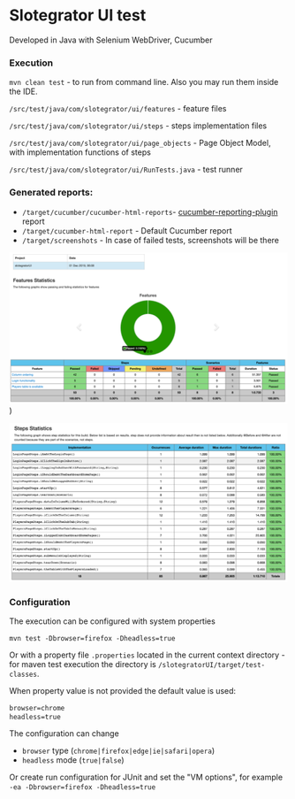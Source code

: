 # Slotegrator UI test

Developed in Java with Selenium WebDriver, Cucumber 

### Execution
`mvn clean test` - to run from command line. Also you may run them inside the IDE.

 `/src/test/java/com/slotegrator/ui/features` - feature files
 
 `/src/test/java/com/slotegrator/ui/steps` - steps implementation files
 
 `/src/test/java/com/slotegrator/ui/page_objects` - Page Object Model, with implementation functions of steps
 
 `/src/test/java/com/slotegrator/ui/RunTests.java` - test runner 
 
### Generated reports:
* `/target/cucumber/cucumber-html-reports`-  [cucumber-reporting-plugin](https://gitlab.com/monochromata-de/cucumber-reporting-plugin) report
* `/target/cucumber-html-report` - Default Cucumber report 
* `/target/screenshots` -  In case of failed tests, screenshots will be there

![](./img/report1.png))

![](./img/report2.png)

### Configuration
The execution can be configured with system properties 
```
mvn test -Dbrowser=firefox -Dheadless=true
```

Or with a property file `.properties` located in the current context directory - for maven test execution the directory is `/slotegratorUI/target/test-classes`. 
 

When property value is not provided the default value is used:
```
browser=chrome
headless=true
```

The configuration can change
* `browser` type (`chrome|firefox|edge|ie|safari|opera`) 
* `headless` mode (`true|false`)

Or create run configuration for JUnit and set the "VM options", for example 
``` -ea -Dbrowser=firefox -Dheadless=true```
 
